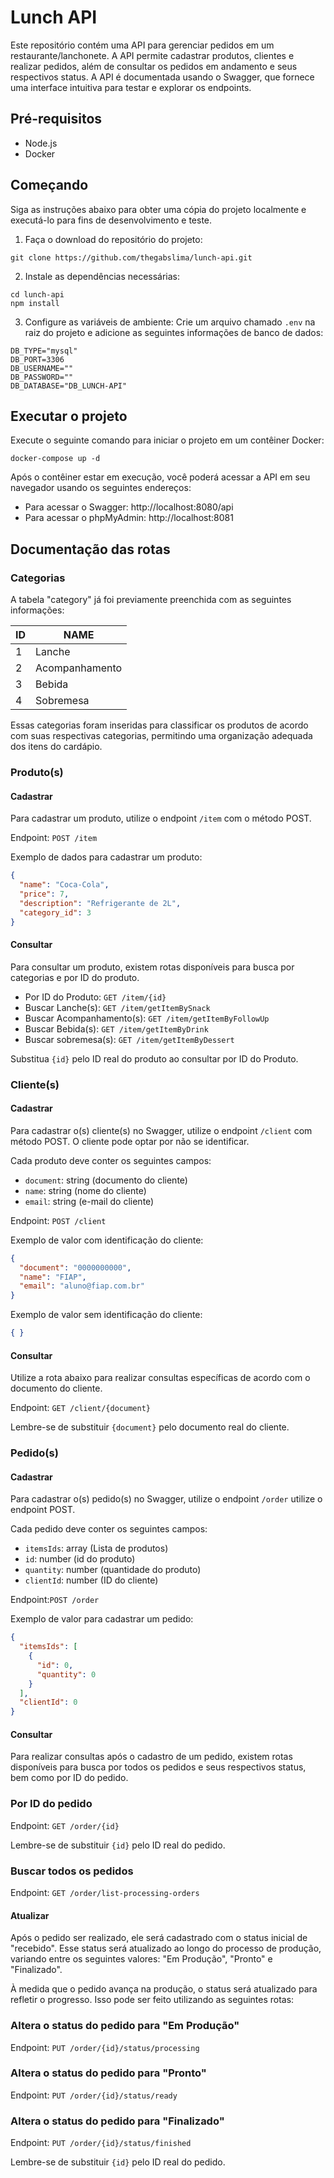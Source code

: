 # Lunch API

Este repositório contém uma API para gerenciar pedidos em um restaurante/lanchonete. A API permite cadastrar produtos, clientes e realizar pedidos, além de consultar os pedidos em andamento e seus respectivos status. A API é documentada usando o Swagger, que fornece uma interface intuitiva para testar e explorar os endpoints.

## Pré-requisitos

- Node.js
- Docker

## Começando

Siga as instruções abaixo para obter uma cópia do projeto localmente e executá-lo para fins de desenvolvimento e teste.

1. Faça o download do repositório do projeto:
```shell
git clone https://github.com/thegabslima/lunch-api.git
```

2. Instale as dependências necessárias:
```shell
cd lunch-api
npm install
```

3. Configure as variáveis de ambiente:
Crie um arquivo chamado `.env` na raiz do projeto e adicione as seguintes informações de banco de dados:

```
DB_TYPE="mysql"
DB_PORT=3306
DB_USERNAME=""
DB_PASSWORD=""
DB_DATABASE="DB_LUNCH-API"
```

## Executar o projeto

Execute o seguinte comando para iniciar o projeto em um contêiner Docker:
```shell
docker-compose up -d
```

Após o contêiner estar em execução, você poderá acessar a API em seu navegador usando os seguintes endereços:

- Para acessar o Swagger: http://localhost:8080/api
- Para acessar o phpMyAdmin: http://localhost:8081

## Documentação das rotas

### Categorias

A tabela "category" já foi previamente preenchida com as seguintes informações:

| ID | NAME           |
|----|----------------|
| 1  | Lanche         |
| 2  | Acompanhamento |
| 3  | Bebida         |
| 4  | Sobremesa      |

Essas categorias foram inseridas para classificar os produtos de acordo com suas respectivas categorias, permitindo uma organização adequada dos itens do cardápio.

### Produto(s)

#### Cadastrar

Para cadastrar um produto, utilize o endpoint `/item` com o método POST.

Endpoint: `POST /item`

Exemplo de dados para cadastrar um produto:
```json
{
  "name": "Coca-Cola",
  "price": 7,
  "description": "Refrigerante de 2L",
  "category_id": 3
}
```

#### Consultar

Para consultar um produto, existem rotas disponíveis para busca por categorias e por ID do produto.

- Por ID do Produto: `GET /item/{id}`
- Buscar Lanche(s): `GET /item/getItemBySnack`
- Buscar Acompanhamento(s): `GET /item/getItemByFollowUp`
- Buscar Bebida(s): `GET /item/getItemByDrink`
- Buscar sobremesa(s): `GET /item/getItemByDessert`

Substitua `{id}` pelo ID real do produto ao consultar por ID do Produto.

### Cliente(s)

#### Cadastrar

Para cadastrar o(s) cliente(s) no Swagger, utilize o endpoint `/client` com método POST.
O cliente pode optar por não se identificar.

Cada produto deve conter os seguintes campos:

- `document`: string (documento do cliente)
- `name`: string (nome do cliente)
- `email`: string (e-mail do cliente)

Endpoint: `POST /client`

Exemplo de valor com identificação do cliente:
```json
{
  "document": "0000000000",
  "name": "FIAP",
  "email": "aluno@fiap.com.br"
}
```

Exemplo de valor sem identificação do cliente:
```json
{ }
```

#### Consultar

Utilize a rota abaixo para realizar consultas específicas de acordo com o documento do cliente.

Endpoint: `GET /client/{document}`

Lembre-se de substituir `{document}` pelo documento real do cliente.



### Pedido(s)

#### Cadastrar

Para cadastrar o(s) pedido(s) no Swagger, utilize o endpoint `/order` utilize o endpoint POST.

Cada pedido deve conter os seguintes campos:

- `itemsIds`: array (Lista de produtos)
- `id`: number (id do produto)
- `quantity`: number (quantidade do produto)
- `clientId`: number (ID do cliente)

Endpoint:`POST /order`

 Exemplo de valor para cadastrar um pedido:

```json
{
  "itemsIds": [
    {
      "id": 0,
      "quantity": 0
    }
  ],
  "clientId": 0
}
```

#### Consultar

Para realizar consultas após o cadastro de um pedido, existem rotas disponíveis para busca por todos os pedidos e seus respectivos status, bem como por ID do pedido.

### Por ID do pedido

Endpoint: `GET /order/{id}`

Lembre-se de substituir `{id}` pelo ID real do pedido.

### Buscar todos os pedidos

Endpoint: `GET /order/list-processing-orders`

#### Atualizar

Após o pedido ser realizado, ele será cadastrado com o status inicial de "recebido". Esse status será atualizado ao longo do processo de produção, variando entre os seguintes valores: "Em Produção", "Pronto" e "Finalizado".

À medida que o pedido avança na produção, o status será atualizado para refletir o progresso. Isso pode ser feito utilizando as seguintes rotas:

### Altera o status do pedido para "Em Produção"

Endpoint: `PUT /order/{id}/status/processing`

### Altera o status do pedido para "Pronto"

Endpoint: `PUT /order/{id}/status/ready`

### Altera o status do pedido para "Finalizado"

Endpoint: `PUT /order/{id}/status/finished`

Lembre-se de substituir `{id}` pelo ID real do pedido.